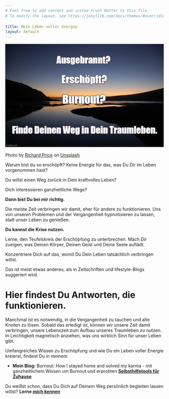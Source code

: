```yaml
---
# Feel free to add content and custom Front Matter to this file.
# To modify the layout, see https://jekyllrb.com/docs/themes/#overriding-theme-defaults

title: Mein Leben voller Energie
layout: default
---
```


![Frontbild](/assets/2020-09-15-Frontbild.jpg)

<span>Photo by <a href="https://unsplash.com/@juanpoe?utm_source=unsplash&amp;utm_medium=referral&amp;utm_content=creditCopyText">Richard Price</a> on <a href="https://unsplash.com/s/photos/still-water?utm_source=unsplash&amp;utm_medium=referral&amp;utm_content=creditCopyText">Unsplash</a></span>


Warum bist du so erschöpft? Keine Energie für das, was Du Dir im Leben vorgenommen hast?

Du willst einen Weg zurück in Dein kraftvolles Leben? 

Dich interessieren ganzheitliche Wege?

**Dann bist Du bei mir richtig.**

Die meiste Zeit verbringen wir damit, eher für andere zu funktionieren. Uns von unseren Problemen und der Vergangenheit hypnotisieren zu lassen, statt unser Leben zu genießen. 

**Du kannst die Krise nutzen.**

Lerne, den Teufelskreis der Erschöpfung zu unterbrechen. Mach Dir zueigen, was Deinen Körper, Deinen Geist und Deine Seele auflädt. 

Konzentriere Dich auf das, womit Du Dein Leben tatsächlich verbringen willst. 

Das ist meist etwas anderes, als in Zeitschriften und lifestyle-Blogs suggeriert wird. 

# Hier findest Du Antworten, die funktionieren. 

Manchmal ist es notwendig, in die Vergangenheit zu tauchen und alte Knoten zu lösen. Sobald das erledigt ist, können wir unsere Zeit damit verbringen, unsere Lebenszeit zum Aufbau unseres Traumleben zu nutzen. In Leichtigkeit magnetisch anziehen, was uns wirklich Sinn für unser Leben gibt. 

Umfangreiches Wissen zu Erschöpfung und wie Du ein Leben voller Energie kreierst, findest Du in meinem 

- **Mein Blog:** Burnout: How I stayed home and solved my karma - mit ganzheitlichem Wissen um Burnout und erprobten **[Selbsthilfetools für Zuhause](/blog.html)**

Du weißst schon, dass Du Dich auf Deinem Weg persönlich begleiten lassen willst? **Lerne [mich kennen](/about/)** 
 



